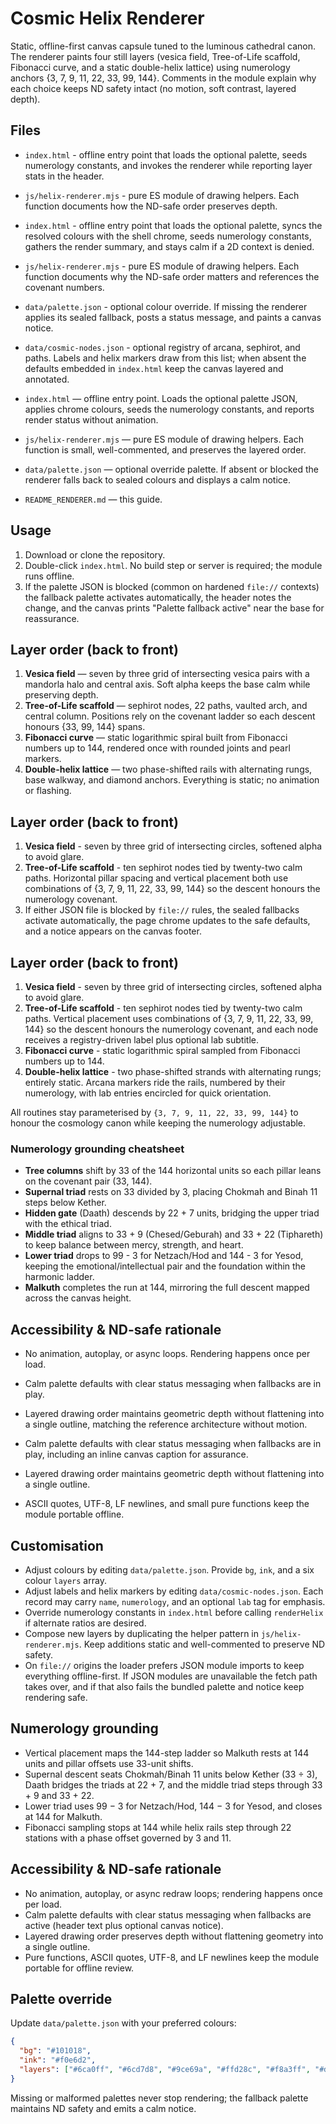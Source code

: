 # Cosmic Helix Renderer

Static, offline-first canvas capsule tuned to the luminous cathedral canon. The renderer paints four still layers (vesica field, Tree-of-Life scaffold, Fibonacci curve, and a static double-helix lattice) using numerology anchors {3, 7, 9, 11, 22, 33, 99, 144}. Comments in the module explain why each choice keeps ND safety intact (no motion, soft contrast, layered depth).

## Files

- `index.html` - offline entry point that loads the optional palette, seeds numerology constants, and invokes the renderer while reporting layer stats in the header.
- `js/helix-renderer.mjs` - pure ES module of drawing helpers. Each function documents how the ND-safe order preserves depth.

- `index.html` - offline entry point that loads the optional palette, syncs the resolved colours with the shell chrome, seeds numerology constants, gathers the render summary, and stays calm if a 2D context is denied.
- `js/helix-renderer.mjs` - pure ES module of drawing helpers. Each function documents why the ND-safe order matters and references the covenant numbers.

- `data/palette.json` - optional colour override. If missing the renderer applies its sealed fallback, posts a status message, and paints a canvas notice.
- `data/cosmic-nodes.json` - optional registry of arcana, sephirot, and paths. Labels and helix markers draw from this list; when absent the defaults embedded in `index.html` keep the canvas layered and annotated.
- `index.html` — offline entry point. Loads the optional palette JSON, applies chrome colours, seeds the numerology constants, and reports render status without animation.
- `js/helix-renderer.mjs` — pure ES module of drawing helpers. Each function is small, well-commented, and preserves the layered order.
- `data/palette.json` — optional override palette. If absent or blocked the renderer falls back to sealed colours and displays a calm notice.
- `README_RENDERER.md` — this guide.

## Usage
1. Download or clone the repository.
2. Double-click `index.html`. No build step or server is required; the module runs offline.
3. If the palette JSON is blocked (common on hardened `file://` contexts) the fallback palette activates automatically, the header notes the change, and the canvas prints "Palette fallback active" near the base for reassurance.

## Layer order (back to front)
1. **Vesica field** — seven by three grid of intersecting vesica pairs with a mandorla halo and central axis. Soft alpha keeps the base calm while preserving depth.
2. **Tree-of-Life scaffold** — sephirot nodes, 22 paths, vaulted arch, and central column. Positions rely on the covenant ladder so each descent honours {33, 99, 144} spans.
3. **Fibonacci curve** — static logarithmic spiral built from Fibonacci numbers up to 144, rendered once with rounded joints and pearl markers.
4. **Double-helix lattice** — two phase-shifted rails with alternating rungs, base walkway, and diamond anchors. Everything is static; no animation or flashing.


## Layer order (back to front)
1. **Vesica field** - seven by three grid of intersecting circles, softened alpha to avoid glare.
2. **Tree-of-Life scaffold** - ten sephirot nodes tied by twenty-two calm paths. Horizontal pillar spacing and vertical placement both use combinations of {3, 7, 9, 11, 22, 33, 99, 144} so the descent honours the numerology covenant.
3. If either JSON file is blocked by `file://` rules, the sealed fallbacks activate automatically, the page chrome updates to the safe defaults, and a notice appears on the canvas footer.

## Layer order (back to front)
1. **Vesica field** - seven by three grid of intersecting circles, softened alpha to avoid glare.
2. **Tree-of-Life scaffold** - ten sephirot nodes tied by twenty-two calm paths. Vertical placement uses combinations of {3, 7, 9, 11, 22, 33, 99, 144} so the descent honours the numerology covenant, and each node receives a registry-driven label plus optional lab subtitle.
3. **Fibonacci curve** - static logarithmic spiral sampled from Fibonacci numbers up to 144.
4. **Double-helix lattice** - two phase-shifted strands with alternating rungs; entirely static. Arcana markers ride the rails, numbered by their numerology, with lab entries encircled for quick orientation.


All routines stay parameterised by `{3, 7, 9, 11, 22, 33, 99, 144}` to honour the cosmology canon while keeping the numerology adjustable.

### Numerology grounding cheatsheet
- **Tree columns** shift by 33 of the 144 horizontal units so each pillar leans on the covenant pair (33, 144).
- **Supernal triad** rests on 33 divided by 3, placing Chokmah and Binah 11 steps below Kether.
- **Hidden gate** (Daath) descends by 22 + 7 units, bridging the upper triad with the ethical triad.
- **Middle triad** aligns to 33 + 9 (Chesed/Geburah) and 33 + 22 (Tiphareth) to keep balance between mercy, strength, and heart.
- **Lower triad** drops to 99 - 3 for Netzach/Hod and 144 - 3 for Yesod, keeping the emotional/intellectual pair and the foundation within the harmonic ladder.
- **Malkuth** completes the run at 144, mirroring the full descent mapped across the canvas height.

## Accessibility & ND-safe rationale
- No animation, autoplay, or async loops. Rendering happens once per load.

- Calm palette defaults with clear status messaging when fallbacks are in play.
- Layered drawing order maintains geometric depth without flattening into a single outline, matching the reference architecture without motion.

- Calm palette defaults with clear status messaging when fallbacks are in play, including an inline canvas caption for assurance.
- Layered drawing order maintains geometric depth without flattening into a single outline.

- ASCII quotes, UTF-8, LF newlines, and small pure functions keep the module portable offline.

## Customisation
- Adjust colours by editing `data/palette.json`. Provide `bg`, `ink`, and a six colour `layers` array.
- Adjust labels and helix markers by editing `data/cosmic-nodes.json`. Each record may carry `name`, `numerology`, and an optional `lab` tag for emphasis.
- Override numerology constants in `index.html` before calling `renderHelix` if alternate ratios are desired.
- Compose new layers by duplicating the helper pattern in `js/helix-renderer.mjs`. Keep additions static and well-commented to preserve ND safety.
- On `file://` origins the loader prefers JSON module imports to keep everything offline-first. If JSON modules are unavailable the fetch path takes over, and if that also fails the bundled palette and notice keep rendering safe.
## Numerology grounding
- Vertical placement maps the 144-step ladder so Malkuth rests at 144 units and pillar offsets use 33-unit shifts.
- Supernal descent seats Chokmah/Binah 11 units below Kether (33 ÷ 3), Daath bridges the triads at 22 + 7, and the middle triad steps through 33 + 9 and 33 + 22.
- Lower triad uses 99 − 3 for Netzach/Hod, 144 − 3 for Yesod, and closes at 144 for Malkuth.
- Fibonacci sampling stops at 144 while helix rails step through 22 stations with a phase offset governed by 3 and 11.

## Accessibility & ND-safe rationale
- No animation, autoplay, or async redraw loops; rendering happens once per load.
- Calm palette defaults with clear status messaging when fallbacks are active (header text plus optional canvas notice).
- Layered drawing order preserves depth without flattening geometry into a single outline.
- Pure functions, ASCII quotes, UTF-8, and LF newlines keep the module portable for offline review.

## Palette override
Update `data/palette.json` with your preferred colours:

```json
{
  "bg": "#101018",
  "ink": "#f0e6d2",
  "layers": ["#6ca0ff", "#6cd7d8", "#9ce69a", "#ffd28c", "#f8a3ff", "#d7d7f0"]
}
```

Missing or malformed palettes never stop rendering; the fallback palette maintains ND safety and emits a calm notice.
